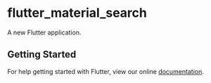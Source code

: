 # flutter_material_search

A new Flutter application.

## Getting Started

For help getting started with Flutter, view our online
[documentation](https://flutter.io/).
